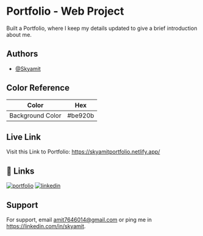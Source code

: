 
# Portfolio  - Web Project

Built a Portfolio, where I keep my details updated to give a brief introduction about me.




## Authors

- [@Skyamit](https://www.github.com/skyamit)

## Color Reference

| Color             | Hex                                                                |
| ----------------- | ------------------------------------------------------------------ |
| Background Color |  #be920b |


## Live Link

Visit this Link to Portfolio:
https://skyamitportfolio.netlify.app/


## 🔗 Links
[![portfolio](https://img.shields.io/badge/my_portfolio-000?style=for-the-badge&logo=ko-fi&logoColor=white)](https://skyamitportfolio.netlify.app/)
[![linkedin](https://img.shields.io/badge/linkedin-0A66C2?style=for-the-badge&logo=linkedin&logoColor=white)](https://www.linkedin.com/in/skyamit)


## Support

For support, email amit7646014@gmail.com or ping me in https://linkedin.com/in/skyamit.

